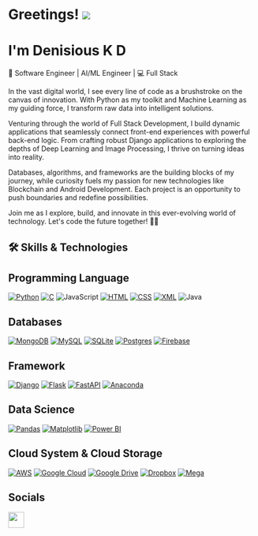 # Greetings! ![](https://user-images.githubusercontent.com/18350557/176309783-0785949b-9127-417c-8b55-ab5a4333674e.gif) 
# I'm Denisious K D

🚀 Software Engineer | AI/ML Engineer | 💻 Full Stack 

In the vast digital world, I see every line of code as a brushstroke on the canvas of innovation. With Python as my toolkit and Machine Learning as my guiding force, I transform raw data into intelligent solutions.

Venturing through the world of Full Stack Development, I build dynamic applications that seamlessly connect front-end experiences with powerful back-end logic. From crafting robust Django applications to exploring the depths of Deep Learning and Image Processing, I thrive on turning ideas into reality.

Databases, algorithms, and frameworks are the building blocks of my journey, while curiosity fuels my passion for new technologies like Blockchain and Android Development. Each project is an opportunity to push boundaries and redefine possibilities.

Join me as I explore, build, and innovate in this ever-evolving world of technology. Let's code the future together! 🚀💡

## 🛠 Skills & Technologies

## Programming Language

[![Python](https://img.shields.io/badge/Python-1e415e?logo=python&logoColor=fff&style=plastic)](#)
[![C](https://img.shields.io/badge/C-00599C?logo=c&logoColor=white)](#)
![JavaScript](https://img.shields.io/badge/JavaScript-000?logo=javascript&logoColor=F7DF1E&style=plastic)
[![HTML](https://img.shields.io/badge/HTML-white.svg?logo=html5&logoColor=E34F26&style=plastic)](#)
[![CSS](https://img.shields.io/badge/CSS-fff?logo=css3&logoColor=1572B6&style=plastic)](#)
[![XML](https://img.shields.io/badge/XML-767C52?logo=xml&logoColor=fff)](#)
![Java](https://custom-icon-badges.demolab.com/badge/Java-3a75b0.svg?logo=java&logoColor=white&style=plastic)

## Databases

[![MongoDB](https://img.shields.io/badge/MongoDB-%234ea94b.svg?logo=mongodb&logoColor=white)](#)
[![MySQL](https://img.shields.io/badge/MySQL-4479A1?logo=mysql&logoColor=fff&style=plastic)](#)
[![SQLite](https://img.shields.io/badge/SQLite-%2307405e.svg?logo=sqlite&logoColor=white)](#)
[![Postgres](https://img.shields.io/badge/Postgres-%23316192.svg?logo=postgresql&logoColor=white)](#)
[![Firebase](https://img.shields.io/badge/Firebase-039BE5?logo=Firebase&logoColor=white)](#)

## Framework

[![Django](https://img.shields.io/badge/Django-%23092E20.svg?logo=django&logoColor=white)](#)
[![Flask](https://img.shields.io/badge/Flask-000?logo=flask&logoColor=fff)](#)
[![FastAPI](https://img.shields.io/badge/FastAPI-009485.svg?logo=fastapi&logoColor=white)](#)
[![Anaconda](https://img.shields.io/badge/Anaconda-44A833?logo=anaconda&logoColor=fff)](#)

## Data Science

[![Pandas](https://img.shields.io/badge/Pandas-150458?logo=pandas&logoColor=fff)](#)
[![Matplotlib](https://custom-icon-badges.demolab.com/badge/Matplotlib-71D291?logo=matplotlib&logoColor=fff)](#)
[![Power BI](https://custom-icon-badges.demolab.com/badge/Power%20BI-F1C912?logo=power-bi&logoColor=fff)](#)

## Cloud System & Cloud Storage

[![AWS](https://img.shields.io/badge/AWS-%23FF9900.svg?logo=amazon-web-services&logoColor=white)](#)
[![Google Cloud](https://img.shields.io/badge/Google%20Cloud-%234285F4.svg?logo=google-cloud&logoColor=white)](#)
[![Google Drive](https://img.shields.io/badge/Google%20Drive-4285F4?logo=googledrive&logoColor=fff)](#)
[![Dropbox](https://img.shields.io/badge/Dropbox-0061FF?logo=dropbox&logoColor=fff)](#)
[![Mega](https://img.shields.io/badge/Mega-%23D90007.svg?logo=mega&logoColor=white)](#)





[comment]: <> (https://github.com/inttter/md-badges?tab=readme-ov-file#-work-and-jobs)
[comment]: <> (https://simpleicons.org/)

## Socials

<p align="left"><a href="https://www.linkedin.com/in/denisious-k-d/" target="_blank" rel="noreferrer"> <picture> <source media="(prefers-color-scheme: dark)" srcset="https://raw.githubusercontent.com/danielcranney/readme-generator/main/public/icons/socials/linkedin-dark.svg" /> <source media="(prefers-color-scheme: light)" srcset="https://raw.githubusercontent.com/danielcranney/readme-generator/main/public/icons/socials/linkedin.svg" /> <img src="https://raw.githubusercontent.com/danielcranney/readme-generator/main/public/icons/socials/linkedin.svg" width="32" height="32" /> </picture> </a></p>


